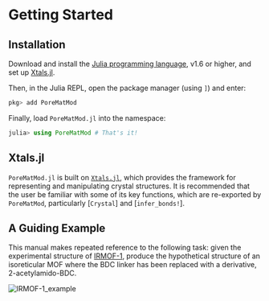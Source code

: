 # Getting Started

## Installation

Download and install the [Julia programming language](https://julialang.org/), v1.6 or higher, and set up [Xtals.jl](https://simonensemble.github.io/Xtals.jl/dev/).

Then, in the Julia REPL, open the package manager (using `]`) and enter:

```julia
pkg> add PoreMatMod
```

Finally, load `PoreMatMod.jl` into the namespace:

```julia
julia> using PoreMatMod # That's it!
```

## Xtals.jl

`PoreMatMod.jl` is built on [`Xtals.jl`](https://github.com/SimonEnsemble/Xtals.jl), which provides the framework for representing and manipulating crystal structures. 
It is recommended that the user be familiar with some of its key functions, which are re-exported by `PoreMatMod`, particularly [`Crystal`] and [`infer_bonds!`].


## A Guiding Example

This manual makes repeated reference to the following task: given the experimental structure of [IRMOF-1](../../../assets/start/IRMOF-1.cif), produce the hypothetical structure of an isoreticular MOF where the BDC linker has been replaced with a derivative, 2-acetylamido-BDC.

![IRMOF-1_example](../../assets/start/example1.png)
